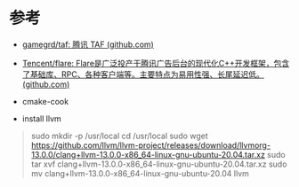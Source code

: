 # 参考

- [gamegrd/taf: 腾讯 TAF (github.com)](https://github.com/gamegrd/taf)

- [Tencent/flare: Flare是广泛投产于腾讯广告后台的现代化C++开发框架，包含了基础库、RPC、各种客户端等。主要特点为易用性强、长尾延迟低。 (github.com)](https://github.com/Tencent/flare)

- cmake-cook 

- install llvm
> sudo mkdir -p /usr/local
> cd /usr/local
> sudo wget https://github.com/llvm/llvm-project/releases/download/llvmorg-13.0.0/clang+llvm-13.0.0-x86_64-linux-gnu-ubuntu-20.04.tar.xz
> sudo tar xvf clang+llvm-13.0.0-x86_64-linux-gnu-ubuntu-20.04.tar.xz
> sudo mv clang+llvm-13.0.0-x86_64-linux-gnu-ubuntu-20.04 llvm
